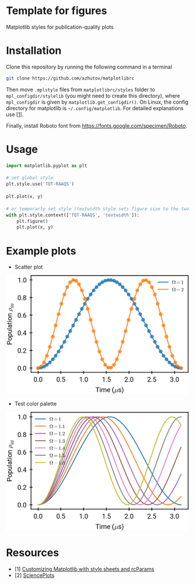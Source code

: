 
# Template for figures


Matplotlib styles for publication-quality plots


# Installation

Clone this repository by running the following command in a terminal

```sh
git clone https://github.com/azhutov/matplotlibrc
```

Then move `.mplstyle` files from `matplotlibrc/styles` folder to `mpl_configdir/stylelib` (you might need to create this directory), where `mpl_configdir` is given by `matplotlib.get_configdir()`. On Linux, the config directory for matplotlib is `~/.config/matplotlib`. For detailed explanations use [[1](https://github.com/azhutov/matplotlibrc#resources)].

Finally, install Roboto font from <https://fonts.google.com/specimen/Roboto>.

# Usage

```python
import matplotlib.pyplot as plt

# set global style
plt.style.use('TQT-RAAQS')

plt.plot(x, y)

# or temporarly set style (textwidth style sets figure size to the two column width)
with plt.style.context(['TQT-RAAQS', 'textwidth']):
    plt.figure()
    plt.plot(x, y)
```

# Example plots

* Scatter plot

<img src="https://github.com/azhutov/matplotlibrc/blob/master/examples/figures/figure_scatter.png?raw=true" width="500">

* Test color palette

<img src="https://github.com/azhutov/matplotlibrc/blob/master/examples/figures/figure_palette.png?raw=true" width="500">

# Resources

-   [1] [Customizing Matplotlib with style sheets and rcParams](https://matplotlib.org/stable/tutorials/introductory/customizing.html)
-   [2] [SciencePlots](https://github.com/garrettj403/SciencePlots)
